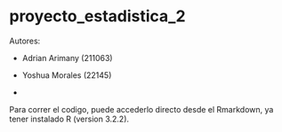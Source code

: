 # proyecto_estadistica_2

Autores:

- Adrian Arimany (211063)

- Yoshua Morales (22145)

- 


Para correr el codigo, puede accederlo directo desde el Rmarkdown, ya tener instalado R (version 3.2.2).
